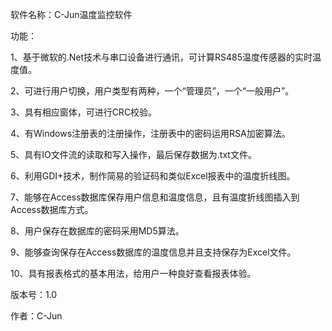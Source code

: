 软件名称：C-Jun温度监控软件

功能：


1、基于微软的.Net技术与串口设备进行通讯，可计算RS485温度传感器的实时温度值。

2、可进行用户切换，用户类型有两种，一个“管理员”，一个“一般用户”。

3、具有相应窗体，可进行CRC校验。

4、有Windows注册表的注册操作，注册表中的密码运用RSA加密算法。

5、具有IO文件流的读取和写入操作，最后保存数据为.txt文件。

6、利用GDI+技术，制作简易的验证码和类似Excel报表中的温度折线图。     

7、能够在Access数据库保存用户信息和温度信息，且有温度折线图插入到Access数据库方式。

8、用户保存在数据库的密码采用MD5算法。

9、能够查询保存在Access数据库的温度信息并且支持保存为Excel文件。

10、具有报表格式的基本用法，给用户一种良好查看报表体验。
  


版本号：1.0

作者：C-Jun

